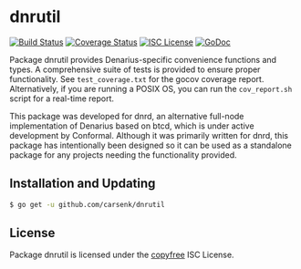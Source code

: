 dnrutil
=======

[![Build Status](http://img.shields.io/travis/carsenk/dnrutil.svg)](https://travis-ci.org/carsenk/dnrutil) 
[![Coverage Status](http://img.shields.io/coveralls/carsenk/dnrutil.svg)](https://coveralls.io/r/carsenk/dnrutil?branch=master) 
[![ISC License](http://img.shields.io/badge/license-ISC-blue.svg)](http://copyfree.org)
[![GoDoc](http://img.shields.io/badge/godoc-reference-blue.svg)](http://godoc.org/github.com/carsenk/dnrutil)

Package dnrutil provides Denarius-specific convenience functions and types.
A comprehensive suite of tests is provided to ensure proper functionality.  See
`test_coverage.txt` for the gocov coverage report.  Alternatively, if you are
running a POSIX OS, you can run the `cov_report.sh` script for a real-time
report.

This package was developed for dnrd, an alternative full-node implementation of
Denarius based on btcd, which is under active development by Conformal.
Although it was primarily written for dnrd, this package has intentionally been
designed so it can be used as a standalone package for any projects needing the
functionality provided.

## Installation and Updating

```bash
$ go get -u github.com/carsenk/dnrutil
```

## License

Package dnrutil is licensed under the [copyfree](http://copyfree.org) ISC
License.
